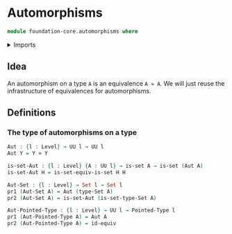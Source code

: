 # Automorphisms

```agda
module foundation-core.automorphisms where
```

<details><summary>Imports</summary>

```agda
open import foundation.cartesian-product-types
open import foundation.contractible-types
open import foundation.dependent-pair-types
open import foundation.equivalences
open import foundation.functions
open import foundation.functoriality-dependent-pair-types
open import foundation.fundamental-theorem-of-identity-types
open import foundation.homotopies
open import foundation.identity-types
open import foundation.sets
open import foundation.structure-identity-principle
open import foundation.universe-levels
open import structured-types.pointed-types
```

</details>

## Idea

An automorphism on a type `A` is an equivalence `A ≃ A`. We will just reuse the infrastructure of equivalences for automorphisms.

## Definitions

### The type of automorphisms on a type

```agda
Aut : {l : Level} → UU l → UU l
Aut Y = Y ≃ Y

is-set-Aut : {l : Level} {A : UU l} → is-set A → is-set (Aut A)
is-set-Aut H = is-set-equiv-is-set H H

Aut-Set : {l : Level} → Set l → Set l
pr1 (Aut-Set A) = Aut (type-Set A)
pr2 (Aut-Set A) = is-set-Aut (is-set-type-Set A)

Aut-Pointed-Type : {l : Level} → UU l → Pointed-Type l
pr1 (Aut-Pointed-Type A) = Aut A
pr2 (Aut-Pointed-Type A) = id-equiv
```
